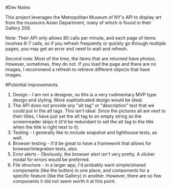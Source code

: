 #Dev Notes

This project leverages the Metropolitan Museum of NY's API to display art from the museums Asian Department, many of which is found in their Gallery 206.

Note: Their API only allows 80 calls per minute, and each page of items involves 6-7 calls, so if you refresh frequently or quickly go through multiple pages, you may get an error and need to wait and refresh.

Second note: Most of the time, the items that are returned have photos. However, sometimes, they do not. If you load the page and there are no images, I recommend a refresh to retrieve different objects that have images.

#Potential improvements

1. Design - I am not a designer, so this is a very rudimentary MVP type design and styling. More sophisticated design would be ideal.
3. The API does not provide any "alt tag" or "description" text that we could put in the alt tags. This isn't ideal. Since the pictures all are next to their titles, I have just set the alt tag to an empty string so the screenreader skips it (it'd be redundant to set the alt tag to the title when the title is right next to it).
4. Testing - I generally like to include snapshot and lighthouse tests, as well.
5. Browser testing - it'd be great to have a framework that allows for browser/integration tests, also.
6. Error alerts - Obviously, the browser alert isn't very pretty. A slicker modal for errors would be preferred.
7. File structure - in a larger app, I'd probably want simple/shared components (like the button) in one place, and components for a specific feature (like the Gallery) in another. However, there are so few components it did not seem worth it at this point.
